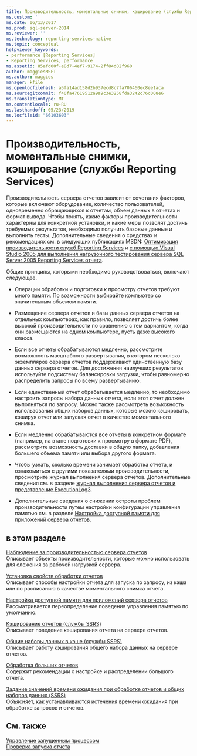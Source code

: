 ```yaml
---
title: Производительность, моментальные снимки, кэширование (службы Reporting Services) | Документы Майкрософт
ms.custom: ''
ms.date: 06/13/2017
ms.prod: sql-server-2014
ms.reviewer: ''
ms.technology: reporting-services-native
ms.topic: conceptual
helpviewer_keywords:
- performance [Reporting Services]
- Reporting Services, performance
ms.assetid: 85afd00f-e8d7-4ef7-9174-2ff84d82f960
author: maggiesMSFT
ms.author: maggies
manager: kfile
ms.openlocfilehash: a5fa14ad158d2b937ecd8c7fa706460ec8ee1aca
ms.sourcegitcommit: f40fa47619512a9a9c3e3258fda3242c76c008e6
ms.translationtype: MT
ms.contentlocale: ru-RU
ms.lasthandoff: 05/23/2019
ms.locfileid: "66103603"
---
```

# <a name="performance-snapshots-caching-reporting-services"></a>Производительность, моментальные снимки, кэширование (службы Reporting Services)
  Производительность сервера отчетов зависит от сочетания факторов, которые включают оборудование, количество пользователей, одновременно обращающихся к отчетам, объем данных в отчетах и формат вывода. Чтобы понять, какие факторы производительности характерны для конкретной установки, и какие меры позволят достичь требуемых результатов, необходимо получить базовые данные и выполнить тесты. Дополнительные сведения о средствах и рекомендациях см. в следующих публикациях MSDN: [Оптимизация производительности служб Reporting Services](https://blogs.msdn.com/b/sqlcat/archive/2013/10/30/reporting-services-performance-and-optimization.aspx) и [с помощью Visual Studio 2005 для выполнения нагрузочного тестирования сервера SQL Server 2005 Reporting Services отчета](https://go.microsoft.com/fwlink/?LinkID=77519).  
  
 Общие принципы, которыми необходимо руководствоваться, включают следующее.  
  
-   Операции обработки и подготовки к просмотру отчетов требуют много памяти. По возможности выбирайте компьютер со значительным объемом памяти.  
  
-   Размещение сервера отчетов и базы данных сервера отчетов на отдельных компьютерах, как правило, позволяет достичь более высокой производительности по сравнению с тем вариантом, когда они размещаются на одном компьютере, пусть даже высокого класса.  
  
-   Если все отчеты обрабатываются медленно, рассмотрите возможность масштабного развертывания, в котором несколько экземпляров сервера отчетов поддерживают единственную базу данных сервера отчетов. Для достижения наилучших результатов используйте подсистему балансировки загрузки, чтобы равномерно распределить запросы по всему развертыванию.  
  
-   Если единственный отчет обрабатывается медленно, то необходимо настроить запросы набора данных отчета, если этот отчет должен выполняться по запросу. Можно также рассмотреть возможность использования общих наборов данных, которые можно кэшировать, кэшируя отчет или запуская отчет в качестве моментального снимка.  
  
-   Если медленно обрабатываются все отчеты в конкретном формате (например, на этапе подготовки к просмотру в формате PDF), рассмотрите возможность доставки в общую папку, добавления большего объема памяти или выбора другого формата.  
  
-   Чтобы узнать, сколько времени занимает обработка отчета, и ознакомиться с другими показателями производительности, просмотрите журнал выполнения сервера отчетов. Дополнительные сведения см. в разделе [журнал выполнения сервера отчетов и представление ExecutionLog3](report-server-executionlog-and-the-executionlog3-view.md).  
  
-   Дополнительные сведения о снижении остроты проблем производительности путем настройки конфигурации управления памятью см. в разделе [Настройка доступной памяти для приложений сервера отчетов](../report-server/configure-available-memory-for-report-server-applications.md).  
  
## <a name="in-this-section"></a>в этом разделе  
 [Наблюдение за производительностью сервера отчетов](monitoring-report-server-performance.md)  
 Описывает объекты производительности, которые можно использовать для слежения за рабочей нагрузкой сервера.  
  
 [Установка свойств обработки отчетов](set-report-processing-properties.md)  
 Описывает способы настройки отчета для запуска по запросу, из кэша или по расписанию в качестве моментального снимка отчета.  
  
 [Настройка доступной памяти для приложений сервера отчетов](../report-server/configure-available-memory-for-report-server-applications.md)  
 Рассматривается переопределение поведения управления памятью по умолчанию.  
  
 [Кэширование отчетов (службы SSRS)](caching-reports-ssrs.md)  
 Описывает поведение кэширования отчета на сервере отчетов.  
  
 [Общие наборы данных в кэше (службы SSRS)](cache-shared-datasets-ssrs.md)  
 Описывает работу кэширования общего набора данных на сервере отчетов.  
  
 [Обработка больших отчетов](process-large-reports.md)  
 Содержит рекомендации о настройке и распределении большого отчета.  
  
 [Задание значений времени ожидания при обработке отчетов и общих наборов данных (SSRS)](setting-time-out-values-for-report-and-shared-dataset-processing-ssrs.md)  
 Объясняет, как устанавливаются истечения времени ожидания при обработке запросов и отчетов.  
  
## <a name="see-also"></a>См. также  
 [Управление запущенным процессом](../subscriptions/manage-a-running-process.md)   
 [Проверка запуска отчета](verifying-a-report-run.md)  
  
  
